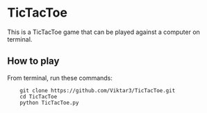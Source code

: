 # TicTacToe

This is a TicTacToe game that can be played against a computer on terminal.

## How to play

From terminal, run these commands:

```
    git clone https://github.com/Viktar3/TicTacToe.git
    cd TicTacToe
    python TicTacToe.py
```

